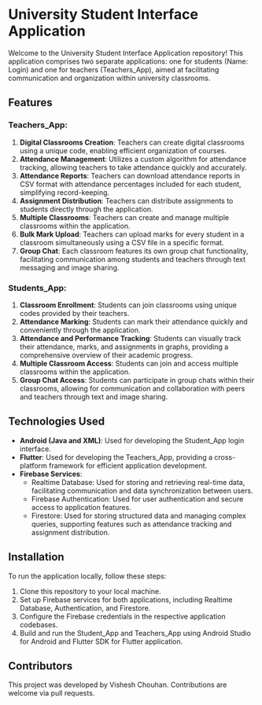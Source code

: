 # University Student Interface Application

Welcome to the University Student Interface Application repository! This application comprises two separate applications: one for students (Name: Login) and one for teachers (Teachers_App), aimed at facilitating communication and organization within university classrooms.

## Features

### Teachers_App:

1. **Digital Classrooms Creation**: Teachers can create digital classrooms using a unique code, enabling efficient organization of courses.
2. **Attendance Management**: Utilizes a custom algorithm for attendance tracking, allowing teachers to take attendance quickly and accurately.
3. **Attendance Reports**: Teachers can download attendance reports in CSV format with attendance percentages included for each student, simplifying record-keeping.
4. **Assignment Distribution**: Teachers can distribute assignments to students directly through the application.
5. **Multiple Classrooms**: Teachers can create and manage multiple classrooms within the application.
6. **Bulk Mark Upload**: Teachers can upload marks for every student in a classroom simultaneously using a CSV file in a specific format.
7. **Group Chat**: Each classroom features its own group chat functionality, facilitating communication among students and teachers through text messaging and image sharing.

### Students_App:

1. **Classroom Enrollment**: Students can join classrooms using unique codes provided by their teachers.
2. **Attendance Marking**: Students can mark their attendance quickly and conveniently through the application.
3. **Attendance and Performance Tracking**: Students can visually track their attendance, marks, and assignments in graphs, providing a comprehensive overview of their academic progress.
4. **Multiple Classroom Access**: Students can join and access multiple classrooms within the application.
5. **Group Chat Access**: Students can participate in group chats within their classrooms, allowing for communication and collaboration with peers and teachers through text and image sharing.

## Technologies Used

- **Android (Java and XML)**: Used for developing the Student_App login interface.
- **Flutter**: Used for developing the Teachers_App, providing a cross-platform framework for efficient application development.
- **Firebase Services**:
  - Realtime Database: Used for storing and retrieving real-time data, facilitating communication and data synchronization between users.
  - Firebase Authentication: Used for user authentication and secure access to application features.
  - Firestore: Used for storing structured data and managing complex queries, supporting features such as attendance tracking and assignment distribution.

## Installation

To run the application locally, follow these steps:

1. Clone this repository to your local machine.
2. Set up Firebase services for both applications, including Realtime Database, Authentication, and Firestore.
3. Configure the Firebase credentials in the respective application codebases.
4. Build and run the Student_App and Teachers_App using Android Studio for Android and Flutter SDK for Flutter application.

## Contributors

This project was developed by Vishesh Chouhan. Contributions are welcome via pull requests.


